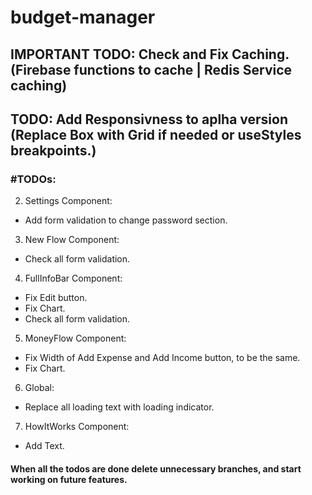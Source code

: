 # budget-manager

## IMPORTANT TODO: Check and Fix Caching. (Firebase functions to cache | Redis Service caching)

## TODO: Add Responsivness to aplha version (Replace Box with Grid if needed or useStyles breakpoints.)

### #TODOs:

2. Settings Component:

- Add form validation to change password section.

3. New Flow Component:

- Check all form validation.

4. FullInfoBar Component:

- Fix Edit button.
- Fix Chart.
- Check all form validation.

5. MoneyFlow Component:

- Fix Width of Add Expense and Add Income button, to be the same.
- Fix Chart.

6. Global:

- Replace all loading text with loading indicator.

7. HowItWorks Component:

- Add Text.

#### When all the todos are done delete unnecessary branches, and start working on future features.
